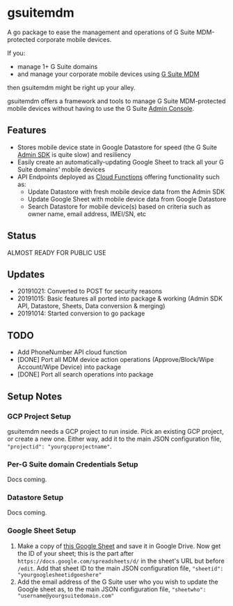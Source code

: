 # gsuitemdm
A go package to ease the management and operations of G Suite MDM-protected corporate mobile devices. 

If you:

* manage 1+ G Suite domains
* and manage your corporate mobile devices using [G Suite MDM](https://support.google.com/a/answer/1734200?hl=en)

then gsuitemdm might be right up your alley. 

gsuitemdm offers a framework and tools to manage G Suite MDM-protected mobile devices without having to use the G Suite [Admin Console](https://admin.google.com/). 

## Features
* Stores mobile device state in Google Datastore for speed (the G Suite [Admin SDK](https://developers.google.com/admin-sdk) is quite slow) and resiliency
* Easily create an automatically-updating Google Sheet to track all your G Suite domains' mobile devices
* API Endpoints deployed as [Cloud Functions](https://cloud.google.com/functions/) offering functionality such as:
	* Update Datastore with fresh mobile device data from the Admin SDK
	* Update Google Sheet with mobile device data from Google Datastore
	* Search Datastore for mobile device(s) based on criteria such as owner name, email address, IMEI/SN, etc

## Status
ALMOST READY FOR PUBLIC USE

## Updates
* 20191021: Converted to POST for security reasons
* 20191015: Basic features all ported into package & working (Admin SDK API, Datastore, Sheets, Data conversion & merging)
* 20191014: Started conversion to go package

## TODO
* Add PhoneNumber API cloud function
* [DONE] Port all MDM device action operations (Approve/Block/Wipe Account/Wipe Device) into package
* [DONE] Port all search operations into package

## Setup Notes

### GCP Project Setup
gsuitemdm needs a GCP project to run inside. Pick an existing GCP project, or create a new one. Either way, add it to the main JSON configuration file, `"projectid": "yourgcpprojectname"`. 

### Per-G Suite domain Credentials Setup
Docs coming. 

### Datastore Setup
Docs coming.

### Google Sheet Setup
1. Make a copy of [this Google Sheet](https://update.url) and save it in Google Drive. Now get the ID of your sheet; this is the part after `https://docs.google.com/spreadsheets/d/` in the sheet's URL but before `/edit`. Add that sheet ID to the main JSON configuration file, `"sheetid": "yourgooglesheetidgoeshere"`
2. Add the email address of the G Suite user who you wish to update the Google sheet as, to the main JSON configuration file, `"sheetwho": "username@yourgsuitedomain.com"`

